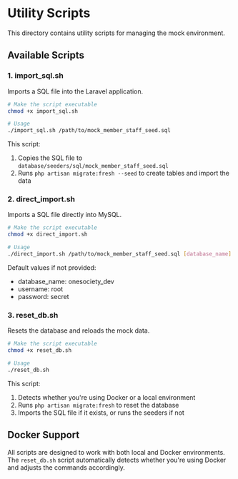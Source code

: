 # Utility Scripts

This directory contains utility scripts for managing the mock environment.

## Available Scripts

### 1. import_sql.sh

Imports a SQL file into the Laravel application.

```bash
# Make the script executable
chmod +x import_sql.sh

# Usage
./import_sql.sh /path/to/mock_member_staff_seed.sql
```

This script:
1. Copies the SQL file to `database/seeders/sql/mock_member_staff_seed.sql`
2. Runs `php artisan migrate:fresh --seed` to create tables and import the data

### 2. direct_import.sh

Imports a SQL file directly into MySQL.

```bash
# Make the script executable
chmod +x direct_import.sh

# Usage
./direct_import.sh /path/to/mock_member_staff_seed.sql [database_name] [username] [password]
```

Default values if not provided:
- database_name: onesociety_dev
- username: root
- password: secret

### 3. reset_db.sh

Resets the database and reloads the mock data.

```bash
# Make the script executable
chmod +x reset_db.sh

# Usage
./reset_db.sh
```

This script:
1. Detects whether you're using Docker or a local environment
2. Runs `php artisan migrate:fresh` to reset the database
3. Imports the SQL file if it exists, or runs the seeders if not

## Docker Support

All scripts are designed to work with both local and Docker environments. The `reset_db.sh` script automatically detects whether you're using Docker and adjusts the commands accordingly.
